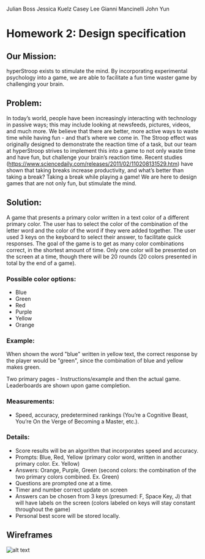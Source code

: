 Julian Boss
Jessica Kuelz
Casey Lee
Gianni Mancinelli
John Yun

# Homework 2: Design specification


## Our Mission: 
hyperStroop exists to stimulate the mind. By incorporating experimental psychology into a game, we are able to facilitate a fun time waster game by challenging your brain.
## Problem: 
In today’s world, people have been increasingly interacting with technology in passive ways; this may include looking at newsfeeds, pictures, videos, and much more. We believe that there are better, more active ways to waste time while having fun - and that’s where we come in. The Stroop effect was originally designed to demonstrate the reaction time of a task, but our team at hyperStroop strives to implement this into a game to not only waste time and have fun, but challenge your brain’s reaction time. Recent studies (https://www.sciencedaily.com/releases/2011/02/110208131529.htm) have shown that taking breaks increase productivity, and what’s better than taking a break? Taking a break while playing a game! We are here to design games that are not only fun, but stimulate the mind.

## Solution: 
A game that presents a primary color written in a text color of a different primary color. The user has to select the color of the combination of the letter word and the color of the word if they were added together. The user used 3 keys on the keyboard to select their answer, to facilitate quick responses. The goal of the game is to get as many color combinations correct, in the shortest amount of time. Only one color will be presented on the screen at a time, though there will be 20 rounds (20 colors presented in total by the end of a game).

### Possible color options:
* Blue
* Green
* Red
* Purple
* Yellow
* Orange

### Example: 
When shown the word "blue" written in yellow text, the correct response by the player would be "green", since the combination of blue and yellow makes green.

Two primary pages - Instructions/example and then the actual game. Leaderboards are shown upon game completion.

### Measurements: 
* Speed, accuracy, predetermined rankings (You’re a Cognitive Beast, You’re On the Verge of Becoming a Master, etc.).

### Details:
* Score results will be an algorithm that incorporates speed and accuracy.
* Prompts: Blue, Red, Yellow (primary color word, written in another primary color. Ex. Yellow)
* Answers: Orange, Purple, Green (second colors: the combination of the two primary colors combined. Ex. Green)
* Questions are prompted one at a time.
* Timer and number correct update on screen
* Answers can be chosen from 3 keys (presumed: F, Space Key, J) that will have labels on the screen (colors labeled on keys will stay constant throughout the game)
* Personal best score will be stored locally.

## Wireframes

![alt text](hyperStroop/1.jpg "1")







